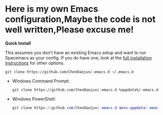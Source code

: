 # Here is my own Emacs configuration,Maybe the code is not well written,Please excuse me!

**Quick Install**

This assumes you don't have an existing Emacs setup and want to run Spacemacs as
your config. If you do have one, look at the [full installation
instructions](#install) for other options.

```shell
git clone https://github.com/ChenDaojun/.emacs.d ~/.emacs.d
```

* Windows Command Prompt:
  ```
  git clone https://github.com/ChenDaojun/.emacs.d %appdata%/.emacs.d
  ```

* Windows PowerShell:
  ```powershell
  git clone https://github.com/ChenDaojun/.emacs.d $env:appdata/.emacs.d
  ```